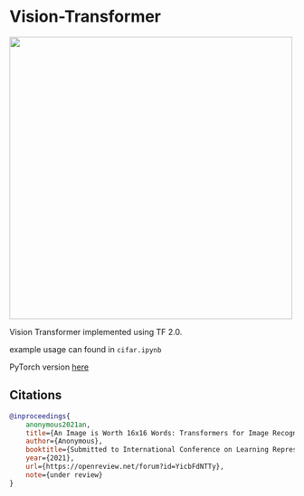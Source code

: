 # Vision-Transformer

<img src="./vit.png" width="500px"></img>

Vision Transformer implemented using TF 2.0.

example usage can found in `cifar.ipynb`

PyTorch version [here](https://github.com/lucidrains/vit-pytorch) 


## Citations

```bibtex
@inproceedings{
    anonymous2021an,
    title={An Image is Worth 16x16 Words: Transformers for Image Recognition at Scale},
    author={Anonymous},
    booktitle={Submitted to International Conference on Learning Representations},
    year={2021},
    url={https://openreview.net/forum?id=YicbFdNTTy},
    note={under review}
}